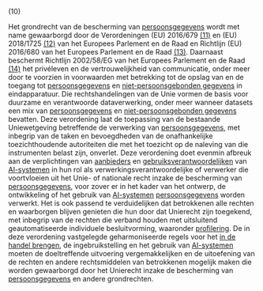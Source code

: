 (10) 

Het grondrecht van de bescherming van [persoonsgegevens](a3.md#^persg) wordt met name gewaarborgd door de Verordeningen (EU) 2016/679 [(11)](#ntr11-L_202401689NL.000101-E0011) en (EU) 2018/1725 [(12)](#ntr12-L_202401689NL.000101-E0012) van het Europees Parlement en de Raad en Richtlijn (EU) 2016/680 van het Europees Parlement en de Raad [(13)](#ntr13-L_202401689NL.000101-E0013). Daarnaast beschermt Richtlijn 2002/58/EG van het Europees Parlement en de Raad [(14)](#ntr14-L_202401689NL.000101-E0014) het privéleven en de vertrouwelijkheid van communicatie, onder meer door te voorzien in voorwaarden met betrekking tot de opslag van en de toegang tot [persoonsgegevens](a3.md#^persg) en [niet-persoonsgebonden gegevens](a3.md#^nietpersg) in eindapparatuur. Die rechtshandelingen van de Unie vormen de basis voor duurzame en verantwoorde dataverwerking, onder meer wanneer datasets een mix van [persoonsgegevens](a3.md#^persg) en [niet-persoonsgebonden gegevens](a3.md#^nietpersg) bevatten. Deze verordening laat de toepassing van de bestaande Uniewetgeving betreffende de verwerking van [persoonsgegevens](a3.md#^persg), met inbegrip van de taken en bevoegdheden van de onafhankelijke toezichthoudende autoriteiten die met het toezicht op de naleving van die instrumenten belast zijn, onverlet. Deze verordening doet evenmin afbreuk aan de verplichtingen van [aanbieders](a3.md#^aanbieder) en [gebruiksverantwoordelijken](a3.md#^gebruiksverantwoordelijke) van [AI-systemen](a3.md#^ai-systeem) in hun rol als verwerkingsverantwoordelijke of verwerker die voortvloeien uit het Unie- of nationale recht inzake de bescherming van [persoonsgegevens](a3.md#^persg), voor zover er in het kader van het ontwerp, de ontwikkeling of het gebruik van [AI-systemen](a3.md#^ai-systeem) [persoonsgegevens](a3.md#^persg) worden verwerkt. Het is ook passend te verduidelijken dat betrokkenen alle rechten en waarborgen blijven genieten die hun door dat Unierecht zijn toegekend, met inbegrip van de rechten die verband houden met uitsluitend geautomatiseerde individuele besluitvorming, waaronder [profilering](a3.md#^profil). De in deze verordening vastgelegde geharmoniseerde regels voor het [in de handel brengen](a3.md#^handel), de ingebruikstelling en het gebruik van [AI-systemen](a3.md#^ai-systeem) moeten de doeltreffende uitvoering vergemakkelijken en de uitoefening van de rechten en andere rechtsmiddelen van betrokkenen mogelijk maken die worden gewaarborgd door het Unierecht inzake de bescherming van [persoonsgegevens](a3.md#^persg) en andere grondrechten.